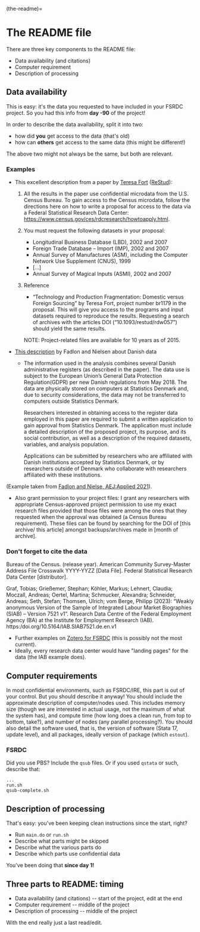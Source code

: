 (the-readme)=
# The README file

There are three key components to the README file:
- Data availability (and citations)
- Computer requirement 
- Description of processing

## Data availability

This is easy: it's the data you requested to have included in your FSRDC project. So you had this info from **day -90** of the project!

In order to describe the data availability, split it into two:
- how did **you** get access to the data (that's old)
- how can **others** get access to the same data (this might be different!)

The above two might not always be the same, but both are relevant.

### Examples

- This excellent description from a paper by [Teresa Fort](https://faculty.tuck.dartmouth.edu/teresa-fort/) ([ReStud](https://academic.oup.com/restud/article-abstract/84/2/650/2687762?redirectedFrom=fulltext&login=false)):
  1. All the results in the paper use confidential microdata from the U.S. Census Bureau. To gain access to the Census microdata, follow the 
     directions here on how to write a proposal for access to the data via a Federal Statistical Research Data Center: 
     https://www.census.gov/ces/rdcresearch/howtoapply.html.
  2. You must request the following datasets in your proposal:
     - Longitudinal Business Database (LBD), 2002 and 2007
     - Foreign Trade Database – Import (IMP), 2002 and 2007
     - Annual Survey of Manufactures (ASM), including the Computer Network Use Supplement (CNUS), 1999
     - [...]
     - Annual Survey of Magical Inputs (ASMI), 2002 and 2007
   3. Reference
      - “Technology and Production Fragmentation: Domestic versus Foreign Sourcing” by Teresa Fort, project number br1179 in the proposal. This will 
       give you access to the programs and input datasets required to reproduce the results. Requesting a search of archives with the articles DOI 
       (“10.1093/restud/rdw057”) should yield the same results.

      NOTE: Project-related files are available for 10 years as of 2015.

- [This description](https://social-science-data-editors.github.io/guidance/Guidance/Requested_information_dcas.html) by Fadlon and Nielsen about Danish data
  - The information used in the analysis combines several Danish administrative registers (as described in the paper). The data use is subject to 
    the European Union’s General Data Protection Regulation(GDPR) per new Danish regulations from May 2018. The data are physically stored on 
    computers at Statistics Denmark and, due to security considerations, the data may not be transferred to computers outside Statistics Denmark.

    Researchers interested in obtaining access to the register data employed in this paper are required to submit a written application to gain 
    approval from Statistics Denmark. The application must include a detailed description of the proposed project, its purpose, and its social 
    contribution, as well as a description of the required datasets, variables, and analysis population.

    Applications can be submitted by researchers who are affiliated with Danish institutions accepted by Statistics Denmark, or by researchers 
    outside of Denmark who collaborate with researchers affiliated with these institutions.

(Example taken from [Fadlon and Nielse, AEJ:Applied 2021](https://www.aeaweb.org/articles?id=10.1257/app.20170604)).

- Also grant permission to your project files:
  I grant any researchers with appropriate Census-approved project permission to use my exact research files provided that those files were among 
  the ones that they requested when the approval was obtained (a Census Bureau requirement). These files can be found by searching for the DOI of 
  [this archive/ this article] amongst backups/archives made in [month of archive].

### Don't forget to cite the data

Bureau of the Census. (release year). American Community Survey-Master Address File Crosswalk YYYY-YYZZ [Data File]. Federal Statistical Research Data Center [distributor].

Graf, Tobias; Grießemer, Stephan; Köhler, Markus; Lehnert, Claudia; Moczall, Andreas; Oertel, Martina; Schmucker, Alexandra; Schneider, Andreas; Seth, Stefan; Thomsen, Ulrich; vom Berge, Philipp (2023): “Weakly anonymous Version of the Sample of Integrated Labour Market Biographies (SIAB) – Version 7521 v1”. Research Data Centre of the Federal Employment Agency (BA) at the Institute for Employment Research (IAB). https:/doi.org/10.5164/IAB.SIAB7521.de.en.v1

- Further examples on [Zotero for FSRDC](https://www.zotero.org/groups/2245704/fsrdc) (this is possibly not the most current).
- Ideally, every research data center would have "landing pages" for the data (the IAB example does).

## Computer requirements

In most confidential environments, such as FSRDC/IRE, this part is out of your control. But you should describe it anyway! You should include the approximate description of computer/nodes used. This includes memory size (though we are interested in actual usage, not the maximum of what the system has), and compute time (how long does a clean run, from top to bottom, take?), and number of nodes (any parallel processing?). You should also detail the software used, that is, the version of software (Stata 17, update level), and all packages, ideally version of package (which `estout`).

### FSRDC

Did you use PBS? Include the `qsub` files. Or if you used `qstata` or such, describe that: 

```text
...
run.sh
qsub-complete.sh
```

## Description of processing

That's easy: you've been keeping clean instructions since the start, right?

- Run `main.do` or `run.sh`
- Describe what parts might be skipped
- Describe what the various parts do
- Describe which parts use confidential data

You've been doing that **since day 1!**

## Three parts to README: timing

- Data availability (and citations) -- start of the project, edit at the end
- Computer requirement -- middle of the project 
- Description of processing -- middle of the project

With the end really just a last read/edit.
